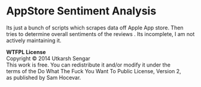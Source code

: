 AppStore Sentiment Analysis
==============

Its just a bunch of scripts which scrapes data off Apple App store. Then tries to determine overall sentiments of the reviews .
Its incomplete, I am not actively maintaining it.


**WTFPL License**  
Copyright © 2014 Utkarsh Sengar  
This work is free. You can redistribute it and/or modify it under the  
terms of the Do What The Fuck You Want To Public License, Version 2,  
as published by Sam Hocevar.  
